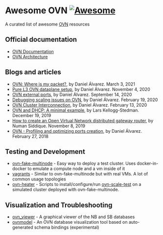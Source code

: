 # Awesome OVN [![Awesome](https://cdn.rawgit.com/sindresorhus/awesome/d7305f38d29fed78fa85652e3a63e154dd8e8829/media/badge.svg)](https://github.com/sindresorhus/awesome)
A curated list of awesome [OVN](https://github.com/ovn-org/ovn) resources

## Official documentation

* [OVN Documentation](https://docs.ovn.org/en/latest/)
* [OVN Architecture](https://www.ovn.org/support/dist-docs/ovn-architecture.7.html)

## Blogs and articles

* [OVN: Where is my packet?](http://dani.foroselectronica.es/ovn-where-is-my-packet-665/), by Daniel Álvarez. March 3, 2021
* [Pure L3 OVN dataplane setup](http://dani.foroselectronica.es/pure-l3-ovn-dataplane-setup-652/), by Daniel Álvarez. November 4, 2020
* [OVN external ports](http://dani.foroselectronica.es/ovn-external-ports-604/), by Daniel Álvarez. September 14, 2020
* [Debugging scaling issues on OVN](http://dani.foroselectronica.es/debugging-scaling-issues-on-ovn-595/), by Daniel Álvarez. February 19, 2020
* [OVN Cluster Interconnection](http://dani.foroselectronica.es/ovn-cluster-interconnection-567/), by Daniel Álvarez. February 13, 2020
* [OVN and DHCP: A minimal example](https://blog.oddbit.com/post/2019-12-19-ovn-and-dhcp/), by Lars Kellogg-Stedman. December 19, 2019
* [How to create an Open Virtual Network distributed gateway router](https://developers.redhat.com/blog/2018/11/08/how-to-create-an-open-virtual-network-distributed-gateway-router/), by Numan Siddique. November 8, 2019
* [OVN - Profiling and optimizing ports creation](http://dani.foroselectronica.es/ovn-profiling-and-optimizing-ports-creation-434/), by Daniel Álvarez. February 27, 2018

## Testing and Development

* [ovn-fake-multinode](https://github.com/ovn-org/ovn-fake-multinode) - Easy way to deploy a test cluster. Uses docker-in-docker to emulate a compute node and a vm inside of it
* [vagrants](https://github.com/danalsan/vagrants) - Similar to ovn-fake-multinode but with real VMs. A lot of common usage topologies
* [ovn-heater](https://github.com/dceara/ovn-heater) - Scripts to install/configure/run [ovn-scale-test](https://github.com/ovn-org/ovn-scale-test) on a simulated cluster deployed with ovn-fake-multinode.

## Visualization and Troubleshooting

* [ovn_viewer](https://github.com/ralonsoh/ovn_viewer) - A graphical viewer of the NB and SB databases
* [ovnmodel](https://github.com/amorenoz/ovnmodel) - An OVN database visualization tool based on auto-generated schema bindings (experimental)
